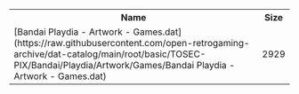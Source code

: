 <table>
<tr><th>Name</th><th>Size</th></tr>
<tr><td>[Bandai Playdia - Artwork - Games.dat](https://raw.githubusercontent.com/open-retrogaming-archive/dat-catalog/main/root/basic/TOSEC-PIX/Bandai/Playdia/Artwork/Games/Bandai Playdia - Artwork - Games.dat)</td><td>2929</td></tr>
</table>
